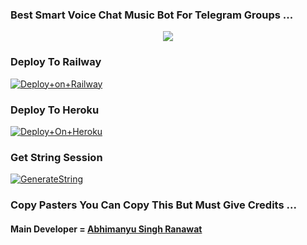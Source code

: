 ### Best Smart Voice Chat Music Bot For Telegram Groups ...


<p align="center"><a href="https://t.me/Itz_Venom_xD"><img src="https://te.legra.ph/file/5f9359d8bc341db3ed027.jpg"></a></p>




### Deploy To Railway

[![Deploy+on+Railway](https://railway.app/button.svg)](https://railway.app/new/template?template=https://github.com/Sofiyajaan/SuperMusic=API_ID,API_HASH,BOT_TOKEN,STRING_SESSION)


### Deploy To Heroku

[![Deploy+On+Heroku](https://www.herokucdn.com/deploy/button.svg)](https://heroku.com/deploy?template=https://github.com/Sofiyajaan/AlishaMusicPlayer)



### Get String Session

[![GenerateString](https://img.shields.io/badge/repl.it-generateString-yellowgreen)](https://t.me/StringGeneratorRobot)



### Copy Pasters You Can Copy This But Must Give Credits ...

#### Main Developer = [Abhimanyu Singh Ranawat](https://t.me/Itz_Venom_xD)
